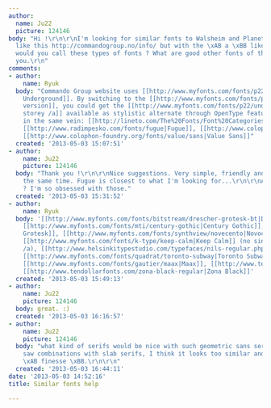 ```yaml
---
author:
  name: Ju22
  picture: 124146
body: "Hi !\r\n\r\nI'm looking for similar fonts to Walsheim and Planeta Plakat.\r\n\r\nSomething
  like this http://commandogroup.no/info/ but with the \xAB a \xBB like Walsheim.\r\n\r\nHow
  would you call these types of fonts ? What are good other fonts of that type ?\r\n\r\nThank
  you.\r\n"
comments:
- author:
    name: Ryuk
  body: "Commando Group website uses [[http://www.myfonts.com/fonts/p22/underground-basic|P22
    Underground]]. By switching to the [[http://www.myfonts.com/fonts/p22/underground-pro|Pro
    version]], you could get the [[http://www.myfonts.com/fonts/p22/underground-pro/p22-underground-pro-book/glyphs.html#glyphs/385020/998|single
    storey /a]] available as stylistic alternate through OpenType features.\r\nMore
    in the same vein: [[http://lineto.com/The%20Fonts/Font%20Categories/Text%20Fonts/Brown|Brown]],
    [[http://www.radimpesko.com/fonts/fugue|Fugue]], [[http://www.colophon-foundry.org/fonts/relative|Relative]],
    [[http://www.colophon-foundry.org/fonts/value/sans|Value Sans]]"
  created: '2013-05-03 15:07:51'
- author:
    name: Ju22
    picture: 124146
  body: "Thank you !\r\n\r\nNice suggestions. Very simple, friendly and strong at
    the same time. Fugue is closest to what I'm looking for...\r\n\r\nAny other suggestions
    ? I'm so obsessed with those."
  created: '2013-05-03 15:31:52'
- author:
    name: Ryuk
  body: '[[http://www.myfonts.com/fonts/bitstream/drescher-grotesk-bt|Drescher Grotesk]],
    [[http://www.myfonts.com/fonts/mti/century-gothic|Century Gothic]], [[http://www.myfonts.com/fonts/urw/neuzeit-grotesk|Neuzeit
    Grotesk]], [[http://www.myfonts.com/fonts/synthview/novecento|Novocento]], [[http://www.myfonts.com/fonts/mostardesign/sofia-pro|Sofia]],
    [[http://www.myfonts.com/fonts/k-type/keep-calm|Keep Calm]] (no single storey
    /a), [[http://www.helsinkitypestudio.com/typefaces/nils-regular.php|Nils]], [[http://www.helsinkitypestudio.com/typefaces/mogul-medium.php|Mogul]],
    [[http://www.myfonts.com/fonts/quadrat/toronto-subway|Toronto Subway]], [[http://swisstypefaces.com/fonts/euclid-bp/all-styles|Euclid]],
    [[http://www.myfonts.com/fonts/gautier/maax|Maax]], [[http://www.tendollarfonts.com/leberkaas-grotesk-typeface|Leberkaas]],
    [[http://www.tendollarfonts.com/zona-black-regular|Zona Black]]'
  created: '2013-05-03 15:49:13'
- author:
    name: Ju22
    picture: 124146
  body: great. :)
  created: '2013-05-03 16:16:57'
- author:
    name: Ju22
    picture: 124146
  body: "what kind of serifs would be nice with such geometric sans serifs ? \r\n\r\nI
    saw combinations with slab serifs, I think it looks too similar and misses some
    \xAB finesse \xBB.\r\n\r\n"
  created: '2013-05-03 16:44:11'
date: '2013-05-03 14:52:16'
title: Similar fonts help

---
```

